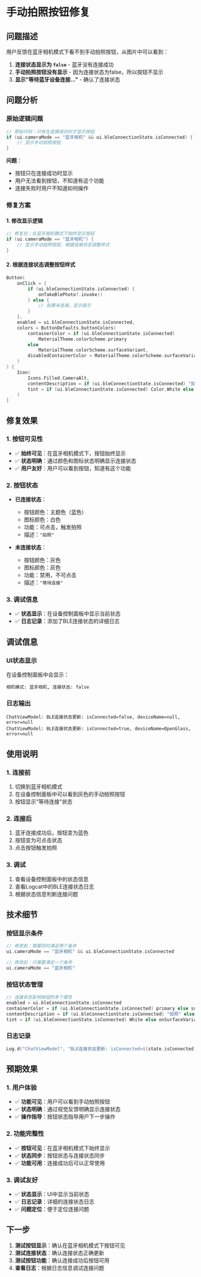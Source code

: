 # 手动拍照按钮修复

## 问题描述

用户反馈在蓝牙相机模式下看不到手动拍照按钮，从图片中可以看到：
1. **连接状态显示为 `false`** - 蓝牙没有连接成功
2. **手动拍照按钮没有显示** - 因为连接状态为false，所以按钮不显示
3. **显示"等待蓝牙设备连接..."** - 确认了连接状态

## 问题分析

### 原始逻辑问题
```kotlin
// 原始代码：只有在连接成功时才显示按钮
if (ui.cameraMode == "蓝牙相机" && ui.bleConnectionState.isConnected) {
    // 显示手动拍照按钮
}
```

**问题**：
- 按钮只在连接成功时显示
- 用户无法看到按钮，不知道有这个功能
- 连接失败时用户不知道如何操作

### 修复方案

#### 1. 修改显示逻辑
```kotlin
// 修复后：在蓝牙相机模式下始终显示按钮
if (ui.cameraMode == "蓝牙相机") {
    // 显示手动拍照按钮，根据连接状态调整样式
}
```

#### 2. 根据连接状态调整按钮样式
```kotlin
Button(
    onClick = { 
        if (ui.bleConnectionState.isConnected) {
            onTakeBlePhoto?.invoke() 
        } else {
            // 如果未连接，显示提示
        }
    },
    enabled = ui.bleConnectionState.isConnected,
    colors = ButtonDefaults.buttonColors(
        containerColor = if (ui.bleConnectionState.isConnected) 
            MaterialTheme.colorScheme.primary 
        else 
            MaterialTheme.colorScheme.surfaceVariant,
        disabledContainerColor = MaterialTheme.colorScheme.surfaceVariant
    )
) {
    Icon(
        Icons.Filled.CameraAlt,
        contentDescription = if (ui.bleConnectionState.isConnected) "拍照" else "等待连接",
        tint = if (ui.bleConnectionState.isConnected) Color.White else MaterialTheme.colorScheme.onSurfaceVariant
    )
}
```

## 修复效果

### 1. 按钮可见性
- ✅ **始终可见**：在蓝牙相机模式下，按钮始终显示
- ✅ **状态明确**：通过颜色和图标状态明确显示连接状态
- ✅ **用户友好**：用户可以看到按钮，知道有这个功能

### 2. 按钮状态
- **已连接状态**：
  - 按钮颜色：主题色（蓝色）
  - 图标颜色：白色
  - 功能：可点击，触发拍照
  - 描述：`"拍照"`

- **未连接状态**：
  - 按钮颜色：灰色
  - 图标颜色：灰色
  - 功能：禁用，不可点击
  - 描述：`"等待连接"`

### 3. 调试信息
- ✅ **状态显示**：在设备控制面板中显示当前状态
- ✅ **日志记录**：添加了BLE连接状态的详细日志

## 调试信息

### UI状态显示
在设备控制面板中会显示：
```
相机模式: 蓝牙相机, 连接状态: false
```

### 日志输出
```
ChatViewModel: BLE连接状态更新: isConnected=false, deviceName=null, error=null
ChatViewModel: BLE连接状态更新: isConnected=true, deviceName=OpenGlass, error=null
```

## 使用说明

### 1. 连接前
1. 切换到蓝牙相机模式
2. 在设备控制面板中可以看到灰色的手动拍照按钮
3. 按钮显示"等待连接"状态

### 2. 连接后
1. 蓝牙连接成功后，按钮变为蓝色
2. 按钮变为可点击状态
3. 点击按钮触发拍照

### 3. 调试
1. 查看设备控制面板中的状态信息
2. 查看Logcat中的BLE连接状态日志
3. 根据状态信息判断连接问题

## 技术细节

### 按钮显示条件
```kotlin
// 修改前：需要同时满足两个条件
ui.cameraMode == "蓝牙相机" && ui.bleConnectionState.isConnected

// 修改后：只需要满足一个条件
ui.cameraMode == "蓝牙相机"
```

### 按钮状态管理
```kotlin
// 连接状态影响按钮的多个属性
enabled = ui.bleConnectionState.isConnected
containerColor = if (ui.bleConnectionState.isConnected) primary else surfaceVariant
contentDescription = if (ui.bleConnectionState.isConnected) "拍照" else "等待连接"
tint = if (ui.bleConnectionState.isConnected) White else onSurfaceVariant
```

### 日志记录
```kotlin
Log.d("ChatViewModel", "BLE连接状态更新: isConnected=${state.isConnected}, deviceName=${state.deviceName}, error=${state.error}")
```

## 预期效果

### 1. 用户体验
- ✅ **功能可见**：用户可以看到手动拍照按钮
- ✅ **状态明确**：通过视觉反馈明确显示连接状态
- ✅ **操作指导**：按钮状态指导用户下一步操作

### 2. 功能完整性
- ✅ **按钮可见**：在蓝牙相机模式下始终显示
- ✅ **状态同步**：按钮状态与连接状态同步
- ✅ **功能可用**：连接成功后可以正常使用

### 3. 调试友好
- ✅ **状态显示**：UI中显示当前状态
- ✅ **日志记录**：详细的连接状态日志
- ✅ **问题定位**：便于定位连接问题

## 下一步

1. **测试按钮显示**：确认在蓝牙相机模式下按钮可见
2. **测试连接状态**：确认连接状态正确更新
3. **测试按钮功能**：确认连接成功后按钮可用
4. **查看日志**：根据日志信息调试连接问题
